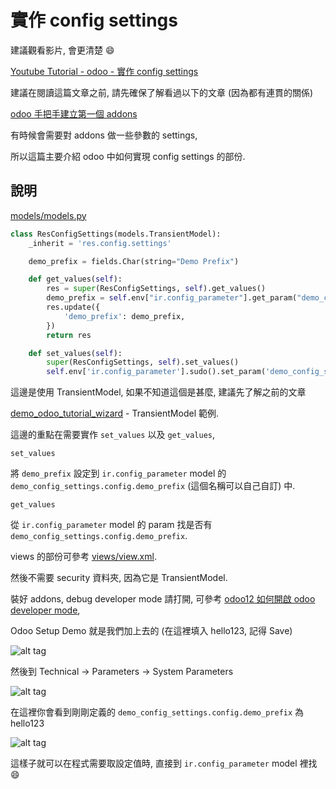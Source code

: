 # 實作 config settings

建議觀看影片, 會更清楚 :smile:

[Youtube Tutorial - odoo - 實作 config settings](https://youtu.be/5k_TYBNs_uc)

建議在閱讀這篇文章之前, 請先確保了解看過以下的文章 (因為都有連貫的關係)

[odoo 手把手建立第一個 addons](https://github.com/twtrubiks/odoo-demo-addons-tutorial/tree/master/demo_odoo_tutorial)

有時候會需要對 addons 做一些參數的 settings,

所以這篇主要介紹 odoo 中如何實現 config settings 的部份.

## 說明

[models/models.py](https://github.com/twtrubiks/odoo-demo-addons-tutorial/tree/master/demo_config_settings/models/models.py)

```python
class ResConfigSettings(models.TransientModel):
    _inherit = 'res.config.settings'

    demo_prefix = fields.Char(string="Demo Prefix")

    def get_values(self):
        res = super(ResConfigSettings, self).get_values()
        demo_prefix = self.env["ir.config_parameter"].get_param("demo_config_settings.config.demo_prefix", False)
        res.update({
            'demo_prefix': demo_prefix,
        })
        return res

    def set_values(self):
        super(ResConfigSettings, self).set_values()
        self.env['ir.config_parameter'].sudo().set_param('demo_config_settings.config.demo_prefix', self.demo_prefix)
```

這邊是使用 TransientModel, 如果不知道這個是甚麼, 建議先了解之前的文章

[demo_odoo_tutorial_wizard](https://github.com/twtrubiks/odoo-demo-addons-tutorial/tree/master/demo_odoo_tutorial_wizard) - TransientModel 範例.

這邊的重點在需要實作 `set_values` 以及 `get_values`,

`set_values`

將 `demo_prefix` 設定到 `ir.config_parameter` model 的 `demo_config_settings.config.demo_prefix` (這個名稱可以自己自訂) 中.

`get_values`

從 `ir.config_parameter` model 的 param 找是否有 `demo_config_settings.config.demo_prefix`.

views 的部份可參考 [views/view.xml](https://github.com/twtrubiks/odoo-demo-addons-tutorial/tree/master/demo_config_settings/views/view.xml).

然後不需要 security 資料夾, 因為它是 TransientModel.

裝好 addons, debug developer mode 請打開, 可參考 [odoo12 如何開啟 odoo developer mode](https://github.com/twtrubiks/odoo-docker-tutorial#odoo12-%E5%A6%82%E4%BD%95%E9%96%8B%E5%95%9F-odoo-developer-mode),

Odoo Setup Demo 就是我們加上去的 (在這裡填入 hello123, 記得 Save)

![alt tag](https://i.imgur.com/b6HFz7O.png)

然後到 Technical -> Parameters -> System Parameters

![alt tag](https://i.imgur.com/jNHjHhX.png)

在這裡你會看到剛剛定義的 `demo_config_settings.config.demo_prefix` 為 hello123

![alt tag](https://i.imgur.com/QbJYLGo.png)

這樣子就可以在程式需要取設定值時, 直接到 `ir.config_parameter` model 裡找 :smile: